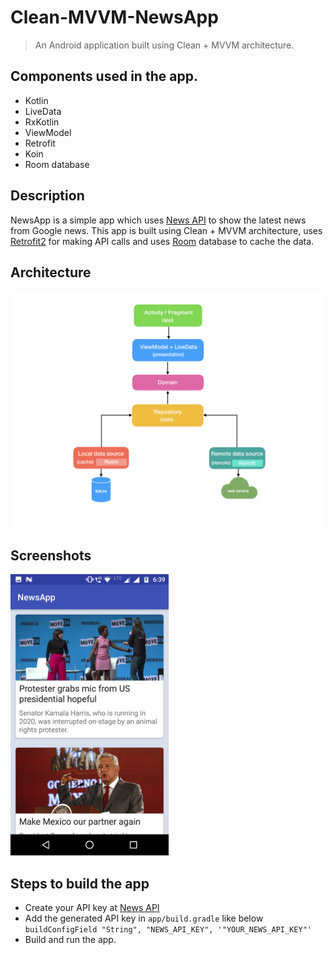 # Clean-MVVM-NewsApp

> An Android application built using Clean + MVVM architecture.

## Components used in the app.
- Kotlin
- LiveData
- RxKotlin
- ViewModel
- Retrofit
- Koin
- Room database

## Description
NewsApp is a simple app which uses [News API](https://newsapi.org/) to show the latest news from Google news. This app is built using Clean + MVVM architecture, uses [Retrofit2](http://square.github.io/retrofit/) for making API calls and uses [Room](https://developer.android.com/topic/libraries/architecture/room.html) database to cache the data.

## Architecture
![Architecture](https://github.com/Naveentp/Clean-MVVM-NewsApp/blob/master/ART/clean_mvvm.jpeg)

## Screenshots
<img alt="NewsApp" height="450px" src="https://github.com/Naveentp/Clean-MVVM-NewsApp/blob/master/ART/Screenshot-1.png" />

## Steps to build the app
- Create your API key at [News API](https://newsapi.org/)
- Add the generated API key in `app/build.gradle` like below  
`buildConfigField "String", "NEWS_API_KEY", '"YOUR_NEWS_API_KEY"'`
- Build and run the app.